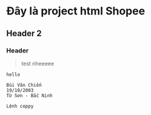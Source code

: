 # Đây là project html Shopee
## Header 2
### Header #
 > test nheeeee

`hello`
```
Bùi Văn Chiến
19/10/2003
Từ Sơn - Bắc Ninh
```
```
Lệnh coppy
```
